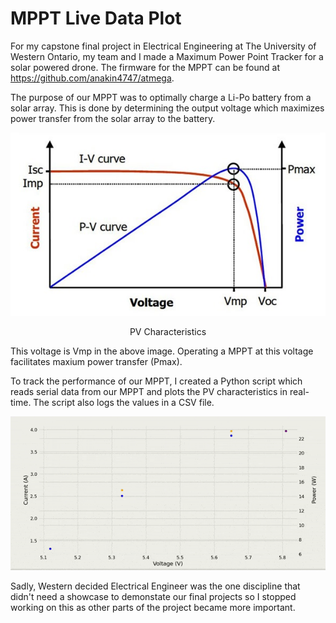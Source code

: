 # MPPT Live Data Plot

For my capstone final project in Electrical Engineering at The University of Western Ontario, my team and I made a Maximum Power Point Tracker for a solar powered drone. The firmware for the MPPT can be found at https://github.com/anakin4747/atmega.

The purpose of our MPPT was to optimally charge a Li-Po battery from a solar array. This is done by determining the output voltage which maximizes power transfer from the solar array to the battery.

<p align="center">
  <img src=".docs/PV-Curve.jpg" alt="Image" />
</p>
<p align="center">PV Characteristics</p>

This voltage is Vmp in the above image. Operating a MPPT at this voltage facilitates maxium power transfer (Pmax).

To track the performance of our MPPT, I created a Python script which reads serial data from our MPPT and plots the PV characteristics in real-time. The script also logs the values in a CSV file.

<!-- ![](.docs/pv-char.gif) -->
![](.docs/optimize.gif)

Sadly, Western decided Electrical Engineer was the one discipline that didn't need a showcase to demonstate our final projects so I stopped working on this as other parts of the project became more important.